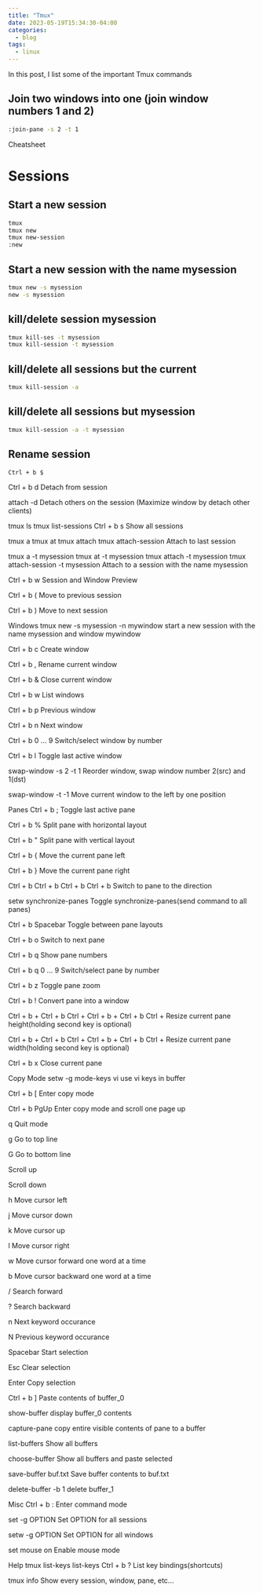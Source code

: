 ```yaml
---
title: "Tmux"
date: 2023-05-19T15:34:30-04:00
categories:
  - blog
tags:
  - linux
---
```

In this post, I list some of the important Tmux commands

## Join two windows into one (join window numbers 1 and 2)
```bash
:join-pane -s 2 -t 1
```
Cheatsheet 
# Sessions
## Start a new session
```bash
tmux
tmux new
tmux new-session
:new
```

## Start a new session with the name mysession
```bash
tmux new -s mysession
new -s mysession
```

## kill/delete session mysession
```bash
tmux kill-ses -t mysession
tmux kill-session -t mysession
```

## kill/delete all sessions but the current
```bash
tmux kill-session -a
```

## kill/delete all sessions but mysession
```bash
tmux kill-session -a -t mysession
```

## Rename session
```bash
Ctrl + b $
```

Ctrl + b d
Detach from session

attach -d
Detach others on the session (Maximize window by detach other clients)

tmux ls
tmux list-sessions
Ctrl + b s
Show all sessions

tmux a
tmux at
tmux attach
tmux attach-session
Attach to last session

tmux a -t mysession
tmux at -t mysession
tmux attach -t mysession
tmux attach-session -t mysession
Attach to a session with the name mysession

Ctrl + b w
Session and Window Preview

Ctrl + b (
Move to previous session

Ctrl + b )
Move to next session

Windows
tmux new -s mysession -n mywindow
start a new session with the name mysession and window mywindow

Ctrl + b c
Create window

Ctrl + b ,
Rename current window

Ctrl + b &
Close current window

Ctrl + b w
List windows

Ctrl + b p
Previous window

Ctrl + b n
Next window

Ctrl + b 0 ... 9
Switch/select window by number

Ctrl + b l
Toggle last active window

swap-window -s 2 -t 1
Reorder window, swap window number 2(src) and 1(dst)

swap-window -t -1
Move current window to the left by one position

Panes
Ctrl + b ;
Toggle last active pane

Ctrl + b %
Split pane with horizontal layout

Ctrl + b "
Split pane with vertical layout

Ctrl + b {
Move the current pane left

Ctrl + b }
Move the current pane right

Ctrl + b 
Ctrl + b 
Ctrl + b 
Ctrl + b 
Switch to pane to the direction

setw synchronize-panes
Toggle synchronize-panes(send command to all panes)

Ctrl + b Spacebar
Toggle between pane layouts

Ctrl + b o
Switch to next pane

Ctrl + b q
Show pane numbers

Ctrl + b q 0 ... 9
Switch/select pane by number

Ctrl + b z
Toggle pane zoom

Ctrl + b !
Convert pane into a window

Ctrl + b + 
Ctrl + b Ctrl + 
Ctrl + b + 
Ctrl + b Ctrl + 
Resize current pane height(holding second key is optional)

Ctrl + b + 
Ctrl + b Ctrl + 
Ctrl + b + 
Ctrl + b Ctrl + 
Resize current pane width(holding second key is optional)

Ctrl + b x
Close current pane

Copy Mode
setw -g mode-keys vi
use vi keys in buffer

Ctrl + b [
Enter copy mode

Ctrl + b PgUp
Enter copy mode and scroll one page up

q
Quit mode

g
Go to top line

G
Go to bottom line

Scroll up

Scroll down

h
Move cursor left

j
Move cursor down

k
Move cursor up

l
Move cursor right

w
Move cursor forward one word at a time

b
Move cursor backward one word at a time

/
Search forward

?
Search backward

n
Next keyword occurance

N
Previous keyword occurance

Spacebar
Start selection

Esc
Clear selection

Enter
Copy selection

Ctrl + b ]
Paste contents of buffer_0

show-buffer
display buffer_0 contents

capture-pane
copy entire visible contents of pane to a buffer

list-buffers
Show all buffers

choose-buffer
Show all buffers and paste selected

save-buffer buf.txt
Save buffer contents to buf.txt

delete-buffer -b 1
delete buffer_1

Misc
Ctrl + b :
Enter command mode

set -g OPTION
Set OPTION for all sessions

setw -g OPTION
Set OPTION for all windows

set mouse on
Enable mouse mode

Help
tmux list-keys
list-keys
Ctrl + b ?
List key bindings(shortcuts)

tmux info
Show every session, window, pane, etc...


